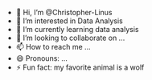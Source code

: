 - 👋 Hi, I’m @Christopher-Linus
- 👀 I’m interested in Data Analysis
- 🌱 I’m currently learning data analysis
- 💞️ I’m looking to collaborate on ...
- 📫 How to reach me ...
- 😄 Pronouns: ...
- ⚡ Fun fact: my favorite animal is a wolf

<!---
Christopher-Linus/Christopher-Linus is a ✨ special ✨ repository because its `README.md` (this file) appears on your GitHub profile.
You can click the Preview link to take a look at your changes.
--->
